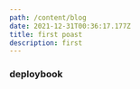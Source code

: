 ```yaml
---
path: /content/blog
date: 2021-12-31T00:36:17.177Z
title: first poast
description: first
---
```

### deploybook